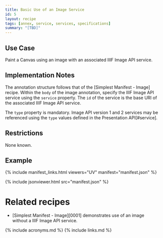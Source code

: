```yaml
---
title: Basic Use of an Image Service
id: 5
layout: recipe
tags: [annex, service, services, specifications]
summary: "[TBD]"
---
```


## Use Case

Paint a Canvas using an image with an associated IIIF Image API service.

## Implementation Notes

The annotation structure follows that of the [Simplest Manifest - Image] recipe. Within the `body` of the image annotation, specify the IIIF Image API service using the `service` property. The `id` of the service is the base URI of the associated IIIF Image API service.  

The `type` property is mandatory. Image API version 1 and 2 services may be referenced using the `type` values defined in the Presentation API[#service].  

## Restrictions

None known.

## Example

{% include manifest_links.html viewers="UV" manifest="manifest.json" %}

{% include jsonviewer.html src="manifest.json" %}

# Related recipes

* [Simplest Manifest - Image][0001] demonstrates use of an image without a IIIF Image API service.

{% include acronyms.md %}
{% include links.md %}
